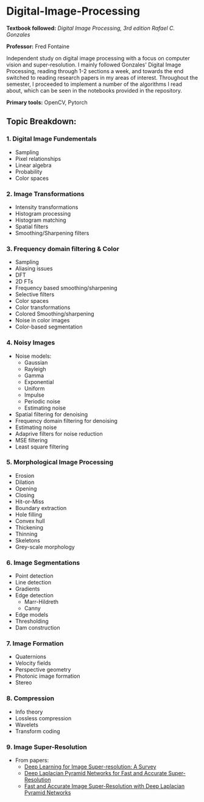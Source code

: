 # Digital-Image-Processing
**Textbook followed:** *Digital Image Processing, 3rd edition Rafael C. Gonzales*

**Professor:** Fred Fontaine

Independent study on digital image processing with a focus on computer vision and super-resolution. I mainly followed Gonzales' Digital Image Processing, reading through 1-2 sections a week, and towards the end switched to reading research papers in my areas of interest. Throughout the semester, I proceeded to implement a number of the algorithms I read about, which can be seen in the notebooks provided in the repository. 

**Primary tools:** OpenCV, Pytorch

## Topic Breakdown:
### 1. Digital Image Fundementals
* Sampling 
* Pixel relationships
* Linear algebra
* Probability
* Color spaces
### 2. Image Transformations
* Intensity transformations
* Histogram processing
* Histogram matching
* Spatial filters
* Smoothing/Sharpening filters
### 3. Frequency domain filtering & Color
* Sampling
* Aliasing issues
* DFT
* 2D FTs
* Frequency based smoothing/sharpening
* Selective filters
* Color spaces
* Color transformations
* Colored Smoothing/sharpening
* Noise in color images
* Color-based segmentation
### 4. Noisy Images
* Noise models:
  * Gaussian
  * Rayleigh
  * Gamma
  * Exponential
  * Uniform
  * Impulse
  * Periodic noise
  * Estimating noise
* Spatial filtering for denoising
* Frequency domain filtering for denoising
* Estimating noise
* Adaprive filters for noise reduction
* MSE filtering
* Least square filtering
### 5. Morphological Image Processing
* Erosion
* Dilation
* Opening 
* Closing
* Hit-or-Miss
* Boundary extraction
* Hole filling
* Convex hull
* Thickening
* Thinning
* Skeletons
* Grey-scale morphology
### 6. Image Segmentations
* Point detection
* Line detection
* Gradients
* Edge detection 
  * Marr-Hildreth
  * Canny
* Edge models
* Thresholding
* Dam construction
### 7. Image Formation
* Quaternions
* Velocity fields
* Perspective geometry
* Photonic image formation
* Stereo
### 8. Compression
* Info theory
* Lossless compression
* Wavelets
* Transform coding
### 9. Image Super-Resolution 
* From papers:
  * [Deep Learning for Image Super-resolution: A Survey](https://arxiv.org/abs/1902.06068)
  * [Deep Laplacian Pyramid Networks for Fast and Accurate Super-Resolution](https://arxiv.org/abs/1704.03915)
  * [Fast and Accurate Image Super-Resolution with Deep Laplacian Pyramid Networks](https://arxiv.org/abs/1710.01992)
